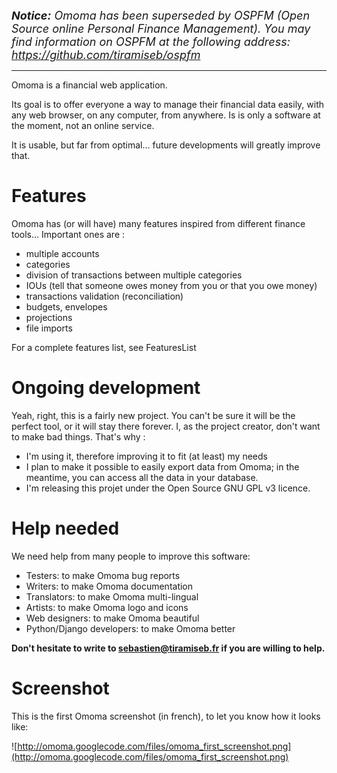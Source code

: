 <font size='4'><i><b>Notice:</b> Omoma has been superseded by OSPFM (Open Source online Personal Finance Management). You may find information on OSPFM at the following address:<br>
<a href='https://github.com/tiramiseb/ospfm'>https://github.com/tiramiseb/ospfm</a></i></font>


---


Omoma is a financial web application.

Its goal is to offer everyone a way to manage their financial data easily, with any web browser, on any computer, from anywhere. Is is only a software at the moment, not an online service.

It is usable, but far from optimal... future developments will greatly improve that.

# Features #

Omoma has (or will have) many features inspired from different finance tools... Important ones are :

  * multiple accounts
  * categories
  * division of transactions between multiple categories
  * IOUs (tell that someone owes money from you or that you owe money)
  * transactions validation (reconciliation)
  * budgets, envelopes
  * projections
  * file imports

For a complete features list, see FeaturesList

# Ongoing development #

Yeah, right, this is a fairly new project. You can't be sure it will be the perfect tool, or it will stay there forever. I, as the project creator, don't want to make bad things. That's why :

  * I'm using it, therefore improving it to fit (at least) my needs
  * I plan to make it possible to easily export data from Omoma; in the meantime, you can access all the data in your database.
  * I'm releasing this projet under the Open Source GNU GPL v3 licence.

# Help needed #

We need help from many people to improve this software:

  * Testers: to make Omoma bug reports
  * Writers: to make Omoma documentation
  * Translators: to make Omoma multi-lingual
  * Artists: to make Omoma logo and icons
  * Web designers: to make Omoma beautiful
  * Python/Django developers: to make Omoma better

**Don't hesitate to write to [sebastien@tiramiseb.fr](mailto:sebastien@tiramiseb.fr) if you are willing to help.**

# Screenshot #

This is the first Omoma screenshot (in french), to let you know how it looks like:

![http://omoma.googlecode.com/files/omoma_first_screenshot.png](http://omoma.googlecode.com/files/omoma_first_screenshot.png)
